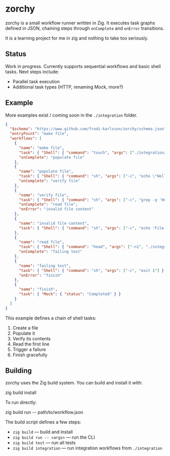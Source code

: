 # zorchy

zorchy is a small workflow runner written in Zig.
It executes task graphs defined in JSON, chaining steps through `onComplete` and `onError` transitions.

It is a learning project for me in zig and nothing to take too seriously.

## Status

Work in progress.
Currently supports sequential workflows and basic shell tasks.
Next steps include:
- Parallel task execution
- Additional task types (HTTP, renaming Mock, more?)

## Example

More examples exist / coming soon in the `./integration` folder.

```json
{
  "$schema": "https://www.github.com/frodi-karlsson/zorchy/schema.json",
  "entryPoint": "make file",
  "workflows": [
    {
      "name": "make file",
      "task": { "Shell": { "command": "touch", "args": ["./integration/out/1/output.txt"] } },
      "onComplete": "populate file"
    },
    {
      "name": "populate file",
      "task": { "Shell": { "command": "sh", "args": ["-c", "echo \"Hello, World!\" > ./integration/out/1/output.txt"] } },
      "onComplete": "verify file"
    },
    {
      "name": "verify file",
      "task": { "Shell": { "command": "sh", "args": ["-c", "grep -q 'Hello, World!' ./integration/out/1/output.txt"] } },
      "onComplete": "read file",
      "onError": "invalid file content"
    },
    {
      "name": "invalid file content",
      "task": { "Shell": { "command": "sh", "args": ["-c", "echo 'File content is invalid. Expected \"Hello, World!\"' && exit 1"] } }
    },
    {
      "name": "read file",
      "task": { "Shell": { "command": "head", "args": ["-n1", "./integration/out/1/output.txt"] } },
      "onComplete": "failing test"
    },
    {
      "name": "failing test",
      "task": { "Shell": { "command": "sh", "args": ["-c", "exit 1"] } },
      "onError": "finish"
    },
    {
      "name": "finish",
      "task": { "Mock": { "status": "Completed" } }
    }
  ]
}
```

This example defines a chain of shell tasks:
1. Create a file
2. Populate it
3. Verify its contents
4. Read the first line
5. Trigger a failure
6. Finish gracefully

## Building

zorchy uses the Zig build system.
You can build and install it with:

zig build install

To run directly:

zig build run -- path/to/workflow.json

The build script defines a few steps:

- `zig build` — build and install
- `zig build run -- <args>` — run the CLI
- `zig build test` — run all tests
- `zig build integration` — run integration workflows from `./integration`
